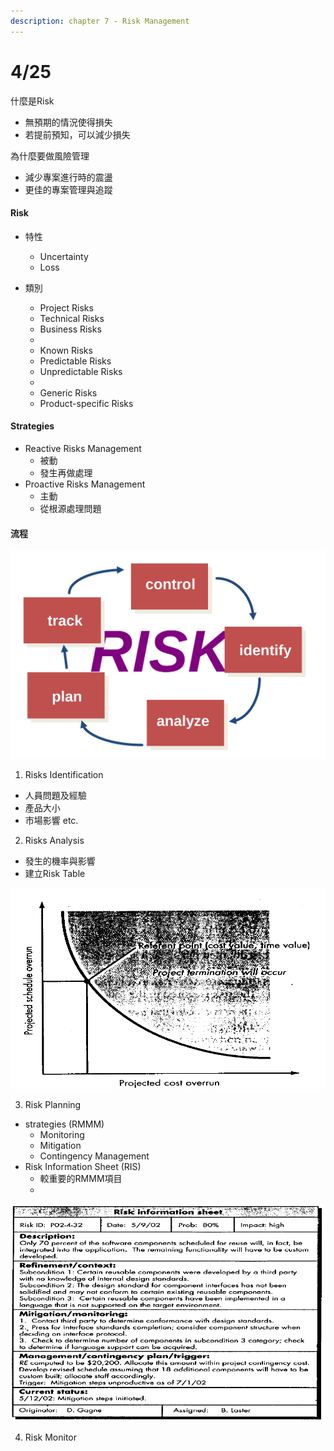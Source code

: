 ```yaml
---
description: chapter 7 - Risk Management
---
```


# 4/25

什麼是Risk

* 無預期的情況使得損失
* 若提前預知，可以減少損失

為什麼要做風險管理

* 減少專案進行時的震盪
* 更佳的專案管理與追蹤

#### Risk

* 特性
  * Uncertainty
  * Loss
* 類別

  * Project Risks
  * Technical Risks
  * Business Risks

  -

  * Known Risks
  * Predictable Risks
  * Unpredictable Risks

  -

  * Generic Risks
  * Product-specific Risks

#### Strategies

* Reactive Risks Management
  * 被動
  * 發生再做處理
* Proactive Risks Management
  * 主動
  * 從根源處理問題

#### 流程

![](.gitbook/assets/image%20%281%29.png)



1. Risks Identification

* 人員問題及經驗
* 產品大小
* 市場影響 etc.

2. Risks Analysis

* 發生的機率與影響
* 建立Risk Table

![Risk Reference Level](.gitbook/assets/image%20%282%29.png)

  3. Risk Planning 

* strategies \(RMMM\)
  * Monitoring
  * Mitigation
  * Contingency Management
* Risk Information Sheet \(RIS\)
  * 較重要的RMMM項目
  * 

![RIS](.gitbook/assets/image%20%283%29.png)

4. Risk Monitor



































